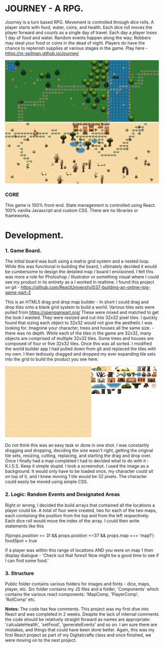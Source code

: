 # JOURNEY -  A RPG. 
Journey is a turn based RPG. Movement is controlled through dice rolls. A player starts with food,
water, coins, and health. Each dice roll moves the player forward and counts as a single day of travel. 
Each day a player loses 1 day of food and water. Random events happen along the way; 
Robbers may steal your food or coins in the dead of night. Players do have the chance to replenish supplies at various stages in the game. Play here -  https://m-spilman.github.io/Journey/

<img src="read_me_images/map1.png" width="600">  <img src="read_me_images/map2.png" width="600"> 

### CORE
This game is 100% front-end. State management is controlled using React. 100% vanilla Javascript and custom CSS. There are no libraries or frameworks. 

# Development. 
### 1.  Game Board. 

  The initial board was built using a matrix grid system and a nested loop. While this was functional in building the board, I ultimately decided it would be cumbersome to design the detailed map / board I envisioned. I felt this was more a role for Photoshop / Illustrator or something visual where I could see my product in its entirety as a I worked in realtime. I found this project on git - https://github.com/ReactUniversity/037-building-an-online-rpg-game-part-2
  
  This is an HTML5 drag and drop map builder - In short I could drag and drop tiles onto a blank grid system to build a world. Various tiles sets were pulled from https://opengameart.org/ These were mixed and matched to get the look I wanted. They were resized and cut into 32x32 pixel tiles. I quickly found that sizing each object to 32x32 would not give the aesthetic I was looking for. Imagnine your character, trees and houses all the same size. - there was no depth. While each of the tiles in the game are 32x32, many objects are comprised of multiple 32x32 tiles. Some trees and houses are composed of four or five 32x32 tiles. Once this was all sorted. I modified the world builder app I had pulled down from git and replaced the tiles with my own. I then tediously dragged and dropped my ever expanding tile sets into the grid to build the product you see here. 

<img src="read_me_images/builder.png" width="600"> 

Do not think this was an easy task or done in one shot. I was constantly dragging and dropping, deciding the size wasn't right, getting the original tile sets, resizing, cutting, replacing, and starting the drag and drop over. 
  Once I finally had a map completed I had to decided what to do with it - K.I.S.S. Keep it simple stupid. I took a screenshot. I used the image as a background. It would only have to be loaded once, my character could sit on top of it, and I knew moving 1 tile would be 32 pixels. The character could easily be moved using simple CSS.
  
### 2. Logic: Random Events and Designated Areas

Right or wrong, I decided the build arrays that contained all the locations a player could be. A total of four were created, two for each of the two maps, each containing the position from the top and from the left respectively. Each dice roll would move the index of the array. I could then write statements like this

if(props.position >= 31 && props.position <=37 && props.map === 'map1') foodSpot = true

If  a player was within this range of locations AND you were on map 1 then display dialogue - 'Check out that forest! Now might be a good time to see if I can find some food.'

### 3. Structure

Public folder contains various folders for images and fonts - dice, maps, player, etc.
Src folder contains my JS files and a folder, 'Components' which contains the various react components: 'MapComp, 'PlayerComp', 'RollComp' etc.

**Notes:**
The code has few comments. This project was my first dive into React and was completed in 2 weeks. Despite the lack of internal comments the code should be relatively straight forward as names are appropriate: 'calculateHealth', 'setFood', 'generateEvents' and so on. I am sure there are mistakes, and things that could have been done better. Again, this was my first React project as part of my Digitalcrafts class and once finished, we were moving on to the next project.







